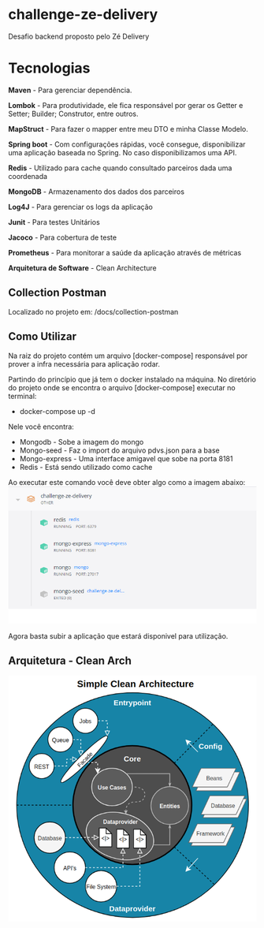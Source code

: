 # challenge-ze-delivery
Desafio backend proposto pelo Zé Delivery

# Tecnologias

**Maven** - Para gerenciar dependência.

**Lombok** - Para produtividade, ele fica responsável por gerar os Getter e Setter; Builder; Construtor, entre outros.

**MapStruct** - Para fazer o mapper entre meu DTO e minha Classe Modelo.

**Spring boot** - Com configurações rápidas, você consegue, disponibilizar uma aplicação baseada no Spring. No caso disponibilizamos uma API.

**Redis** - Utilizado para cache quando consultado parceiros dada uma coordenada

**MongoDB** - Armazenamento dos dados dos parceiros

**Log4J** - Para gerenciar os logs da aplicação

**Junit** - Para testes Unitários

**Jacoco** - Para cobertura de teste

**Prometheus** - Para monitorar a saúde da aplicação através de métricas

**Arquitetura de Software** - Clean Architecture

## Collection Postman

Localizado no projeto em: /docs/collection-postman

## Como Utilizar

Na raiz do projeto contém um arquivo [docker-compose] responsável por prover a infra necessária para aplicação rodar.

Partindo do princípio que já tem o docker instalado na máquina. No diretório do projeto onde se encontra o arquivo [docker-compose] executar no terminal:
* docker-compose up -d

Nele você encontra:
* Mongodb - Sobe a imagem do mongo
* Mongo-seed - Faz o import do arquivo pdvs.json para a base
* Mongo-express - Uma interface amigavel que sobe na porta 8181
* Redis - Está sendo utilizado como cache

Ao executar este comando você deve obter algo como a imagem abaixo:
<img src="/docs/docker.png" alt="Docker orquestrando os containers" />

Agora basta subir a aplicação que estará disponivel para utilização.

## Arquitetura - Clean Arch

<img src="/docs/Clean-Arch.png" alt="Clean Arch"/>
